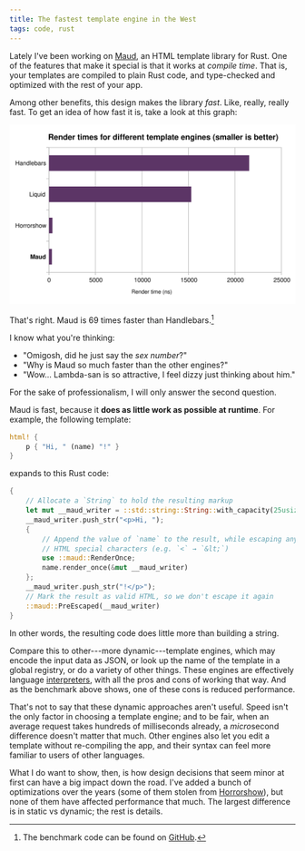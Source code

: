 ```yaml
---
title: The fastest template engine in the West
tags: code, rust
---
```


Lately I've been working on [Maud], an HTML template library for Rust. One of the features that make it special is that it works at *compile time*. That is, your templates are compiled to plain Rust code, and type-checked and optimized with the rest of your app.

Among other benefits, this design makes the library *fast*. Like, really, really fast. To get an idea of how fast it is, take a look at this graph:

[![Graph of render times for different template engines](/images/2016/maud-is-fast.svg)](/images/2016/maud-is-fast.svg)

That's right. Maud is 69 times faster than Handlebars.[^1]

[^1]: The benchmark code can be found on [GitHub](https://github.com/lfairy/maud/tree/1bdf6ea06adf4e62cf3b4fe65d1cd086db7ed190/benchmarks).

I know what you're thinking:

- "Omigosh, did he just say the *sex number*?"
- "Why is Maud so much faster than the other engines?"
- "Wow... Lambda-san is so attractive, I feel dizzy just thinking about him."

For the sake of professionalism, I will only answer the second question.

[Maud]: https://github.com/lfairy/maud

Maud is fast, because it **does as little work as possible at runtime**. For example, the following template:

```rust
html! {
    p { "Hi, " (name) "!" }
}
```

expands to this Rust code:

```rust
{
    // Allocate a `String` to hold the resulting markup
    let mut __maud_writer = ::std::string::String::with_capacity(25usize);
    __maud_writer.push_str("<p>Hi, ");
    {
        // Append the value of `name` to the result, while escaping any
        // HTML special characters (e.g. `<` → `&lt;`)
        use ::maud::RenderOnce;
        name.render_once(&mut __maud_writer)
    };
    __maud_writer.push_str("!</p>");
    // Mark the result as valid HTML, so we don't escape it again
    ::maud::PreEscaped(__maud_writer)
}
```

In other words, the resulting code does little more than building a string.

Compare this to other---more dynamic---template engines, which may encode the input data as JSON, or look up the name of the template in a global registry, or do a variety of other things. These engines are effectively language [interpreters], with all the pros and cons of working that way. And as the benchmark above shows, one of these cons is reduced performance.

[interpreters]: https://en.wikipedia.org/wiki/Interpreter_(computing)

That's not to say that these dynamic approaches aren't useful. Speed isn't the only factor in choosing a template engine; and to be fair, when an average request takes hundreds of milliseconds already, a *micro*second difference doesn't matter that much. Other engines also let you edit a template without re-compiling the app, and their syntax can feel more familiar to users of other languages.

What I do want to show, then, is how design decisions that seem minor at first can have a big impact down the road. I've added a bunch of optimizations over the years (some of them stolen from [Horrorshow]), but none of them have affected performance that much. The largest difference is in static vs dynamic; the rest is details.

[Horrorshow]: https://github.com/Stebalien/horrorshow-rs
